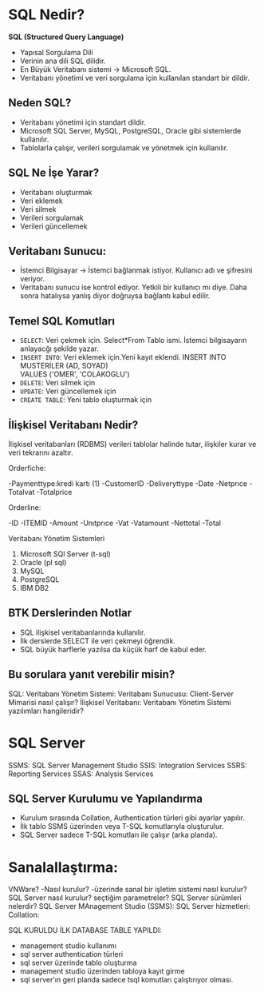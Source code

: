 # SQL Nedir?

**SQL (Structured Query Language)**
 - Yapısal Sorgulama Dili
 - Verinin ana dili SQL dilidir. 
 - En Büyük Veritabanı sistemi -> Microsoft SQL.
 - Veritabanı yönetimi ve veri sorgulama için kullanılan standart bir dildir.

## Neden SQL?

- Veritabanı yönetimi için standart dildir.
- Microsoft SQL Server, MySQL, PostgreSQL, Oracle gibi sistemlerde kullanılır.
- Tablolarla çalışır, verileri sorgulamak ve yönetmek için kullanılır.

## SQL Ne İşe Yarar?

- Veritabanı oluşturmak
- Veri eklemek
- Veri silmek
- Verileri sorgulamak
- Verileri güncellemek

## Veritabanı Sunucu:

- İstemci Bilgisayar -> İstemci bağlanmak istiyor. Kullanıcı adı ve şifresini veriyor. 
- Veritabanı sunucu ise kontrol ediyor. Yetkili bir kullanıcı mı diye. Daha sonra hatalıysa yanlış diyor doğruysa bağlantı kabul edilir.

## Temel SQL Komutları

- `SELECT`: Veri çekmek için. Select*From Tablo ismi. İstemci bilgisayarın anlayacğı şekilde yazar. 
- `INSERT INTO`: Veri eklemek için.Yeni kayıt eklendi. 
INSERT INTO MUSTERİLER (AD, SOYAD)  
VALUES ('OMER', 'COLAKOGLU')
- `DELETE`: Veri silmek için
- `UPDATE`: Veri güncellemek için
- `CREATE TABLE`: Yeni tablo oluşturmak için

## İlişkisel Veritabanı Nedir?

İlişkisel veritabanları (RDBMS) verileri tablolar halinde tutar, ilişkiler kurar ve veri tekrarını azaltır.

Orderfiche:

-Paymenttype:kredi kartı (1)
-CustomerID 
-Deliveryttype
-Date
-Netprıce
-Totalvat
-Totalprice

Orderline: 

-ID
-ITEMID
-Amount
-Unıtprıce
-Vat
-Vatamount
-Nettotal
-Total

Veritabanı Yönetim Sistemleri
1. Microsoft SQl Server (t-sql)
2. Oracle (pl sql)
3. MySQL
4. PostgreSQL
5. IBM DB2

## BTK Derslerinden Notlar

- SQL ilişkisel veritabanlarında kullanılır.
- İlk derslerde SELECT ile veri çekmeyi öğrendik.
- SQL büyük harflerle yazılsa da küçük harf de kabul eder.

## Bu sorulara yanıt verebilir misin?
SQL: 
Veritabanı Yönetim Sistemi:
Veritabanı Sunucusu:
Client-Server Mimarisi nasıl çalışır?
İlişkisel Veritabanı:
Veritabanı Yönetim Sistemi yazılımları hangileridir?

# SQL Server

SSMS: SQL Server Management Studio
SSIS: Integration Services
SSRS: Reporting Services
SSAS: Analysis Services

## SQL Server Kurulumu ve Yapılandırma
- Kurulum sırasında Collation, Authentication türleri gibi ayarlar yapılır.
- İlk tablo SSMS üzerinden veya T-SQL komutlarıyla oluşturulur.
- SQL Server sadece T-SQL komutları ile çalışır (arka planda).

# Sanalallaştırma:
VNWare?
-Nasıl kurulur?
-üzerinde sanal bir işletim sistemi nasıl kurulur?
SQL Server nasıl kurulur? seçtiğim parametreler?
SQL Server sürümleri nelerdir?
SQL Server MAnagement Studio (SSMS):
SQL Server hizmetleri:
Collation:

SQL KURULDU İLK DATABASE TABLE YAPILDI:
- management studio kullanımı
- sql server authentication türleri
- sql server üzerinde tablo oluşturma
- management studio üzerinden tabloya kayıt girme
- sql server'ın geri planda sadece tsql komutları çalıştırıyor olması. 